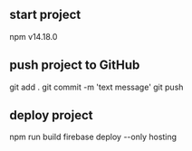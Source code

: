 ## start project
npm v14.18.0

## push project to GitHub
git add .
git commit -m 'text message'
git push

## deploy project
npm run build
firebase deploy --only hosting


